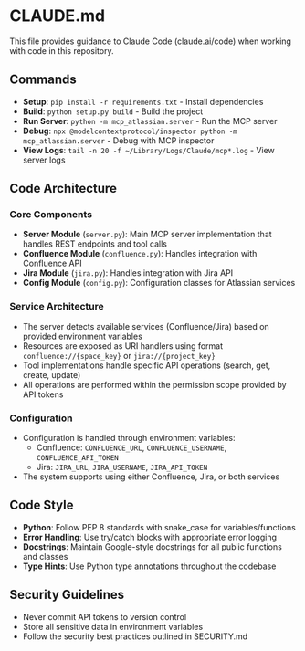 # CLAUDE.md

This file provides guidance to Claude Code (claude.ai/code) when working with code in this repository.

## Commands
- **Setup**: `pip install -r requirements.txt` - Install dependencies
- **Build**: `python setup.py build` - Build the project
- **Run Server**: `python -m mcp_atlassian.server` - Run the MCP server
- **Debug**: `npx @modelcontextprotocol/inspector python -m mcp_atlassian.server` - Debug with MCP inspector
- **View Logs**: `tail -n 20 -f ~/Library/Logs/Claude/mcp*.log` - View server logs

## Code Architecture

### Core Components
- **Server Module** (`server.py`): Main MCP server implementation that handles REST endpoints and tool calls
- **Confluence Module** (`confluence.py`): Handles integration with Confluence API
- **Jira Module** (`jira.py`): Handles integration with Jira API
- **Config Module** (`config.py`): Configuration classes for Atlassian services

### Service Architecture
- The server detects available services (Confluence/Jira) based on provided environment variables
- Resources are exposed as URI handlers using format `confluence://{space_key}` or `jira://{project_key}`
- Tool implementations handle specific API operations (search, get, create, update)
- All operations are performed within the permission scope provided by API tokens

### Configuration
- Configuration is handled through environment variables:
  - Confluence: `CONFLUENCE_URL`, `CONFLUENCE_USERNAME`, `CONFLUENCE_API_TOKEN`
  - Jira: `JIRA_URL`, `JIRA_USERNAME`, `JIRA_API_TOKEN`
- The system supports using either Confluence, Jira, or both services

## Code Style
- **Python**: Follow PEP 8 standards with snake_case for variables/functions
- **Error Handling**: Use try/catch blocks with appropriate error logging
- **Docstrings**: Maintain Google-style docstrings for all public functions and classes
- **Type Hints**: Use Python type annotations throughout the codebase

## Security Guidelines
- Never commit API tokens to version control
- Store all sensitive data in environment variables
- Follow the security best practices outlined in SECURITY.md